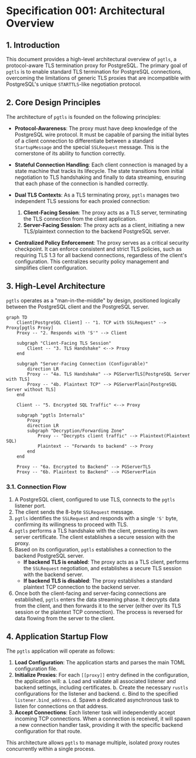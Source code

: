 # **Specification 001: Architectural Overview**

## **1. Introduction**

This document provides a high-level architectural overview of `pgtls`, a protocol-aware TLS termination proxy for PostgreSQL. The primary goal of `pgtls` is to enable standard TLS termination for PostgreSQL connections, overcoming the limitations of generic TLS proxies that are incompatible with PostgreSQL's unique `STARTTLS`-like negotiation protocol.

## **2. Core Design Principles**

The architecture of `pgtls` is founded on the following principles:

*   **Protocol-Awareness**: The proxy must have deep knowledge of the PostgreSQL wire protocol. It must be capable of parsing the initial bytes of a client connection to differentiate between a standard `StartupMessage` and the special `SSLRequest` message. This is the cornerstone of its ability to function correctly.

*   **Stateful Connection Handling**: Each client connection is managed by a state machine that tracks its lifecycle. The state transitions from initial negotiation to TLS handshaking and finally to data streaming, ensuring that each phase of the connection is handled correctly.

*   **Dual TLS Contexts**: As a TLS terminating proxy, `pgtls` manages two independent TLS sessions for each proxied connection:
    1.  **Client-Facing Session**: The proxy acts as a TLS server, terminating the TLS connection from the client application.
    2.  **Server-Facing Session**: The proxy acts as a client, initiating a new TLS/plaintext connection to the backend PostgreSQL server.

*   **Centralized Policy Enforcement**: The proxy serves as a critical security checkpoint. It can enforce consistent and strict TLS policies, such as requiring TLS 1.3 for all backend connections, regardless of the client's configuration. This centralizes security policy management and simplifies client configuration.

## **3. High-Level Architecture**

`pgtls` operates as a "man-in-the-middle" by design, positioned logically between the PostgreSQL client and the PostgreSQL server.

```mermaid
graph TD
    Client[PostgreSQL Client] -- "1. TCP with SSLRequest" --> Proxy[pgtls Proxy]
    Proxy -- "2. Responds with 'S'" --> Client

    subgraph "Client-Facing TLS Session"
        Client -- "3. TLS Handshake" <--> Proxy
    end

    subgraph "Server-Facing Connection (Configurable)"
        direction LR
        Proxy -- "4a. TLS Handshake" --> PGServerTLS[PostgreSQL Server with TLS]
        Proxy -- "4b. Plaintext TCP" --> PGServerPlain[PostgreSQL Server without TLS]
    end

    Client -- "5. Encrypted SQL Traffic" <--> Proxy

    subgraph "pgtls Internals"
        Proxy
        direction LR
        subgraph "Decryption/Forwarding Zone"
            Proxy -- "Decrypts client traffic" --> Plaintext(Plaintext SQL)
            Plaintext -- "Forwards to backend" --> Proxy
        end
    end

    Proxy -- "6a. Encrypted to Backend" --> PGServerTLS
    Proxy -- "6b. Plaintext to Backend" --> PGServerPlain
```

### **3.1. Connection Flow**

1.  A PostgreSQL client, configured to use TLS, connects to the `pgtls` listener port.
2.  The client sends the 8-byte `SSLRequest` message.
3.  `pgtls` identifies the `SSLRequest` and responds with a single `'S'` byte, confirming its willingness to proceed with TLS.
4.  `pgtls` performs a TLS handshake with the client, presenting its own server certificate. The client establishes a secure session with the proxy.
5.  Based on its configuration, `pgtls` establishes a connection to the backend PostgreSQL server.
    *   **If backend TLS is enabled**: The proxy acts as a TLS client, performs the `SSLRequest` negotiation, and establishes a secure TLS session with the backend server.
    *   **If backend TLS is disabled**: The proxy establishes a standard plaintext TCP connection to the backend server.
6.  Once both the client-facing and server-facing connections are established, `pgtls` enters the data streaming phase. It decrypts data from the client, and then forwards it to the server (either over its TLS session or the plaintext TCP connection). The process is reversed for data flowing from the server to the client.

## **4. Application Startup Flow**

The `pgtls` application will operate as follows:

1.  **Load Configuration**: The application starts and parses the main TOML configuration file.
2.  **Initialize Proxies**: For each `[[proxy]]` entry defined in the configuration, the application will:
    a.  Load and validate all associated listener and backend settings, including certificates.
    b.  Create the necessary `rustls` configurations for the listener and backend.
    c.  Bind to the specified `listener.bind_address`.
    d.  Spawn a dedicated asynchronous task to listen for connections on that address.
3.  **Accept Connections**: Each listener task will independently accept incoming TCP connections. When a connection is received, it will spawn a new connection handler task, providing it with the specific backend configuration for that route.

This architecture allows `pgtls` to manage multiple, isolated proxy routes concurrently within a single process.

